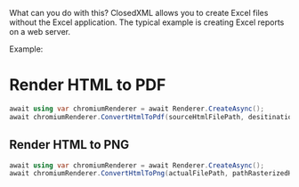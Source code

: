 What can you do with this? ClosedXML allows you to create Excel files without the Excel application. The typical example is creating Excel reports on a web server.

Example:

# Render HTML to PDF

```c#
await using var chromiumRenderer = await Renderer.CreateAsync();
await chromiumRenderer.ConvertHtmlToPdf(sourceHtmlFilePath, desitinationPdf);
```

## Render HTML to PNG

```c#
await using var chromiumRenderer = await Renderer.CreateAsync();
await chromiumRenderer.ConvertHtmlToPng(actualFilePath, pathRasterizedHtml);
```

